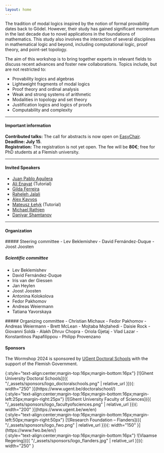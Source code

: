 ```yaml
---
layout: home
---
```


<!-- The 7<sup>th</sup> edition of the Wormshop will take place at Ghent University -->
<!-- from **September 2 - 5, 2024**. -->

<!-- --- -->

The tradition of modal logics inspired by the notion of formal provability dates
back to Gödel. However, their study has gained significant momentum in the last
decade due to novel applications in the foundations of mathematics. This study
also involves the interaction of several disciplines in mathematical logic and
beyond, including computational logic, proof theory, and point-set topology.

The aim of this workshop is to bring together experts in relevant fields to
discuss recent advances and foster new collaborations. Topics include, but are
not restricted to:

- Provability logics and algebras
- Lightweight fragments of modal logics
- Proof theory and ordinal analysis
- Weak and strong systems of arithmetic
- Modalities in topology and set theory
- Justification logics and logics of proofs
- Computability and complexity

---

#### Important information

**Contributed talks:** The call for abstracts is now open on
[EasyChair](https://easychair.org/my/conference?conf=wormshop2024).
**Deadline: July 15**.\
**Registration:** The registration is not yet open. The fee will be
**80&euro;**; free for PhD students at a Flemish university.

---

#### Invited Speakers

- [Juan Pablo Aguilera](https://juan.ag/ "Juan Pablo Aguilera")
- [Ali Enayat](https://www.gu.se/en/about/find-staff/alienayat "Ali Enayat") (Tutorial)
- [Gilda Ferreira](https://webpages.ciencias.ulisboa.pt/~gmferreira/ "Gilda Ferreira")
- [Raheleh Jalali](https://sites.google.com/view/rahelehjalali/home "Raheleh Jalali")
- [Alex Kavvos](https://research-information.bris.ac.uk/en/persons/alex-kavvos# "Alex Kavvos")
- [Mateusz Łełyk](https://sites.google.com/uw.edu.pl/lelyk "Mateusz Łełyk") (Tutorial)
- [Michael Rathjen](https://eps.leeds.ac.uk/maths/staff/4073/professor-michael-rathjen "Michael Rathjen")
- [Daniyar Shamtanov](https://www.hse.ru/en/org/persons/63969405 "Daniyar Shamtanov")

---

#### Organization

<div class="committee-lists">
<div class="row">

<div class="col-md-6 col-lg-4" markdown="1">
##### Steering committee
- Lev Beklemishev
- David Fernández-Duque
- Joost Joosten

##### Scientific committee
- Lev Beklemishev
- David Fernández-Duque
- Iris van der Giessen
- Jan Heylen
- Joost Joosten
- Antonina Kolokolova
- Fedor Pakhomov
- Andreas Weiermann
- Tatiana Yavorskaya
</div>

<div class="col-md-6 col-lg-4" markdown="1">
##### Organizing committee
- Christian Michaux
- Fedor Pakhomov
- Andreas Weiermann
- Brett McLean
- Mojtaba Mojtahedi
- Daisie Rock
- Giovanni Soldà
- Alakh Dhruv Chopra
- Oriola Gjetaj
- Vlad Lazar
- Konstantinos Papafilippou
- Philipp Provenzano
</div>

</div>
</div>

#### Sponsors

The Wormshop 2024 is sponsored by [UGent Doctoral Schools](https://www.ugent.be/doctoralschool/) with the support of the Flemish Government.

<div class="sponsors container w-75 bg-white">

<div class="row justify-content-center align-items-center text-center">

<div class="col-auto" markdown="1">
{:style="text-align:center;margin-top:16px;margin-bottom:16px"}
[![Ghent University Doctoral Schools]({{ "/_assets/sponsors/logo_doctoralschools.png" | relative_url }}){: width="250" }](https://www.ugent.be/doctoralschool/)
</div>

<div class="col-auto" markdown="1">
{:style="text-align:center;margin-top:16px;margin-bottom:16px;margin-left:25px;margin-right:25px"}
[![Ghent University Faculty of Sciences]({{ "/_assets/sponsors/logo_facultyofsciences.png" | relative_url }}){: width="200" }](https://www.ugent.be/we/en)
</div>

<div class="col-auto" markdown="1">
{:style="text-align:center;margin-top:16px;margin-bottom:16px;margin-left:50px;margin-right:50px"}
[![Research Foundation – Flanders]({{ "/_assets/sponsors/logo_fwo.png" | relative_url }}){: width="150" }](https://www.fwo.be/en/)
</div>

<div class="col-auto" markdown="1">
{:style="text-align:center;margin-top:16px;margin-bottom:16px"}
![Vlaamse Regering]({{ "/_assets/sponsors/logo_flanders.jpg" | relative_url }}){: width="250" }
</div>

</div>

</div>
